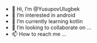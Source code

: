 - 👋 Hi, I’m @YusupovUlugbek
- 👀 I’m interested in android
- 🌱 I’m currently learning kotlin
- 💞️ I’m looking to collaborate on ...
- 📫 How to reach me ...

<!---
YusupovUlugbek/YusupovUlugbek is a ✨ special ✨ repository because its `README.md` (this file) appears on your GitHub profile.
You can click the Preview link to take a look at your changes.
--->
